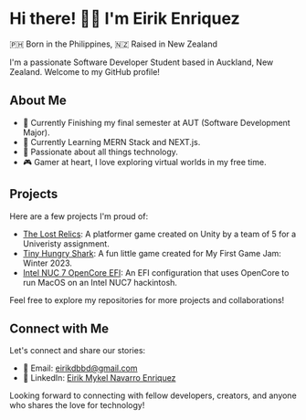 # Hi there! 👋🏽 I'm Eirik Enriquez

🇵🇭 Born in the Philippines, 🇳🇿 Raised in New Zealand

I'm a passionate Software Developer Student based in Auckland, New Zealand. Welcome to my GitHub profile!

## About Me
- 💼 Currently Finishing my final semester at AUT (Software Development Major).
- 🌱 Currently Learning MERN Stack and NEXT.js.
- 🚀 Passionate about all things technology.
- 🎮 Gamer at heart, I love exploring virtual worlds in my free time.

## Projects

Here are a few projects I'm proud of:

- [The Lost Relics](https://github.com/L-s-a-r-a-h/COMP602-The-Lost-Relics): A platformer game created on Unity by a team of 5 for a Univeristy assignment.
- [Tiny Hungry Shark](https://github.com/eirikenriquez/Tiny-Hungry-Shark): A fun little game created for My First Game Jam: Winter 2023.
- [Intel NUC 7 OpenCore EFI](https://github.com/eirikenriquez/nuc7-opencore): An EFI configuration that uses OpenCore to run MacOS on an Intel NUC7 hackintosh.

Feel free to explore my repositories for more projects and collaborations!

## Connect with Me

Let's connect and share our stories:

- 📧 Email: [eirikdbbd@gmail.com](mailto:eirikdbbd@gmail.com)
- 💼 LinkedIn: [Eirik Mykel Navarro Enriquez](https://www.linkedin.com/in/eirik-mykel-navarro-enriquez/)

Looking forward to connecting with fellow developers, creators, and anyone who shares the love for technology!
 
<!--
**eirikenriquez/eirikenriquez** is a ✨ _special_ ✨ repository because its `README.md` (this file) appears on your GitHub profile.

Here are some ideas to get you started:

- 🔭 I’m currently working on ...
- 🌱 I’m currently learning ...
- 👯 I’m looking to collaborate on ...
- 🤔 I’m looking for help with ...
- 💬 Ask me about ...
- 📫 How to reach me: ...
- 😄 Pronouns: ...
- ⚡ Fun fact: ...
-->
